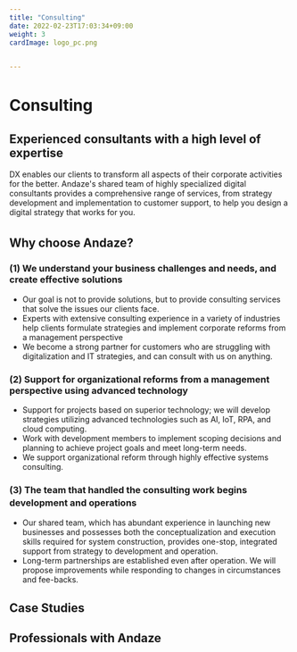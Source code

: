 ```yaml
---
title: "Consulting"
date: 2022-02-23T17:03:34+09:00
weight: 3
cardImage: logo_pc.png

 
---
```


# Consulting　
## Experienced consultants with a high level of expertise   
DX enables our clients to transform all aspects of their corporate activities for the better. Andaze's shared team of highly specialized digital consultants provides a comprehensive range of services, from strategy development and implementation to customer support, to help you design a digital strategy that works for you.

## Why choose Andaze?　

### (1) We understand your business challenges and needs, and create effective solutions
* Our goal is not to provide solutions, but to provide consulting services that solve the issues our clients face.
* Experts with extensive consulting experience in a variety of industries help clients formulate strategies and implement corporate reforms from a management perspective
* We become a strong partner for customers who are struggling with digitalization and IT strategies, and can consult with us on anything.

### (2) Support for organizational reforms from a management perspective using advanced technology
* Support for projects based on superior technology; we will develop strategies utilizing advanced technologies such as AI, IoT, RPA, and cloud computing.
* Work with development members to implement scoping decisions and planning to achieve project goals and meet long-term needs.
* We support organizational reform through highly effective systems consulting.

### (3) The team that handled the consulting work begins development and operations　
* Our shared team, which has abundant experience in launching new businesses and possesses both the conceptualization and execution skills required for system construction, provides one-stop, integrated support from strategy to development and operation.
* Long-term partnerships are established even after operation. We will propose improvements while responding to changes in circumstances and fee-backs.

## Case Studies

## Professionals with Andaze
